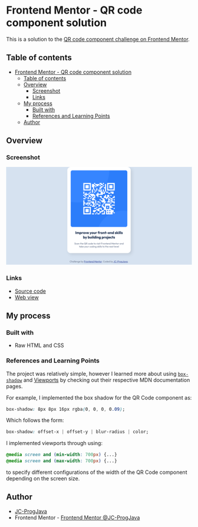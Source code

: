 # Frontend Mentor - QR code component solution

This is a solution to the [QR code component challenge on Frontend Mentor](https://www.frontendmentor.io/challenges/qr-code-component-iux_sIO_H). 

## Table of contents

* [Frontend Mentor - QR code component solution](#frontend-mentor---qr-code-component-solution)
  * [Table of contents](#table-of-contents)
  * [Overview](#overview)
    * [Screenshot](#screenshot)
    * [Links](#links)
  * [My process](#my-process)
    * [Built with](#built-with)
    * [References and Learning Points](#references-and-learning-points)
  * [Author](#author)
<!-- TOC -->

## Overview

### Screenshot

![](./Result.png)

### Links

- [Source code](https://jc-progjava.github.io/FrontendMentor/qr-code-component/)
- [Web view](https://jc-progjava.github.io/FrontendMentor/qr-code-component/)

## My process

### Built with

- Raw HTML and CSS

### References and Learning Points

The project was relatively simple, however I learned more about using [`box-shadow`](https://developer.mozilla.org/en-US/docs/Web/CSS/box-shadow) and 
[Viewports](https://developer.mozilla.org/en-US/docs/Web/CSS/Viewport_concepts) by checking out their respective MDN documentation pages.

For example, I implemented the box shadow for the QR Code component as:

```css
box-shadow: 8px 8px 16px rgba(0, 0, 0, 0.09);
```

Which follows the form:
```css
box-shadow: offset-x | offset-y | blur-radius | color;
```

I implemented viewports through using: 
```css
@media screen and (min-width: 700px) {...}
@media screen and (max-width: 700px) {...}
```
to specify different configurations of the width of the QR Code component depending on the screen size.

## Author

- [JC-ProgJava](https://github.com/JC-ProgJava)
- Frontend Mentor - [Frontend Mentor @JC-ProgJava](https://www.frontendmentor.io/profile/JC-ProgJava)
